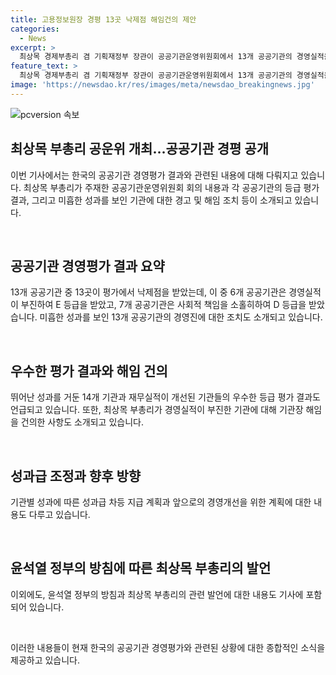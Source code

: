 ```yaml
---
title: 고용정보원장 경평 13곳 낙제점 해임건의 제안
categories:
  - News
excerpt: >
  최상목 경제부총리 겸 기획재정부 장관이 공공기관운영위원회에서 13개 공공기관의 경영실적을 평가했다. 공공기관 평가결과, 최하 등급을 받은 기관의 장은 경고조치나 해임 건의 대상이 되었다. 성과급 지급과 관련해 C등급 이상을 받은 기관에 차등성과급을 실시할 계획이며, 악화된 기관에 대해서는 성과급을 삭감한다. 이러한 노력은 민생 챙기기와 미래 대비를 위한 국정 최전방에서 활약하기 위한 것으로 기대된다.
feature_text: >
  최상목 경제부총리 겸 기획재정부 장관이 공공기관운영위원회에서 13개 공공기관의 경영실적을 평가했다. 공공기관 평가결과, 최하 등급을 받은 기관의 장은 경고조치나 해임 건의 대상이 되었다. 성과급 지급과 관련해 C등급 이상을 받은 기관에 차등성과급을 실시할 계획이며, 악화된 기관에 대해서는 성과급을 삭감한다. 이러한 노력은 민생 챙기기와 미래 대비를 위한 국정 최전방에서 활약하기 위한 것으로 기대된다.
image: 'https://newsdao.kr/res/images/meta/newsdao_breakingnews.jpg'
---
```


<p><img src="https://newsdao.kr/res/images/meta/newsdao_breakingnews.jpg" alt="pcversion 속보" /></p>

<h2 data-ke-size="size26">최상목 부총리 공운위 개최…공공기관 경평 공개</h2>

<p>이번 기사에서는 한국의 공공기관 경영평가 결과와 관련된 내용에 대해 다뤄지고 있습니다. 최상목 부총리가 주재한 공공기관운영위원회 회의 내용과 각 공공기관의 등급 평가 결과, 그리고 미흡한 성과를 보인 기관에 대한 경고 및 해임 조치 등이 소개되고 있습니다.</p>

<p data-ke-size="size16">&nbsp;</p>

<h2 data-ke-size="size24">공공기관 경영평가 결과 요약</h2>

<p>13개 공공기관 중 13곳이 평가에서 낙제점을 받았는데, 이 중 6개 공공기관은 경영실적이 부진하여 E 등급을 받았고, 7개 공공기관은 사회적 책임을 소홀히하여 D 등급을 받았습니다. 미흡한 성과를 보인 13개 공공기관의 경영진에 대한 조치도 소개되고 있습니다.</p>

<p data-ke-size="size16">&nbsp;</p>

<h2 data-ke-size="size24">우수한 평가 결과와 해임 건의</h2>

<p>뛰어난 성과를 거둔 14개 기관과 재무실적이 개선된 기관들의 우수한 등급 평가 결과도 언급되고 있습니다. 또한, 최상목 부총리가 경영실적이 부진한 기관에 대해 기관장 해임을 건의한 사항도 소개되고 있습니다.</p>

<p data-ke-size="size16">&nbsp;</p>

<h2 data-ke-size="size24">성과급 조정과 향후 방향</h2>

<p>기관별 성과에 따른 성과급 차등 지급 계획과 앞으로의 경영개선을 위한 계획에 대한 내용도 다루고 있습니다.</p>

<p data-ke-size="size16">&nbsp;</p>

<h2 data-ke-size="size24">윤석열 정부의 방침에 따른 최상목 부총리의 발언</h2>

<p>이외에도, 윤석열 정부의 방침과 최상목 부총리의 관련 발언에 대한 내용도 기사에 포함되어 있습니다.</p>

<p data-ke-size="size16">&nbsp;</p>

<p>이러한 내용들이 현재 한국의 공공기관 경영평가와 관련된 상황에 대한 종합적인 소식을 제공하고 있습니다.</p>

